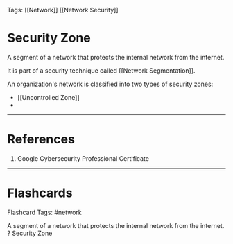 Tags: [[Network]] [[Network Security]]
# Security Zone

A segment of a network that protects the internal network from the internet.

It is part of a security technique called [[Network Segmentation]].

An organization's network is classified into two types of security zones:
- [[Uncontrolled Zone]]
- 

---
# References

1. Google Cybersecurity Professional Certificate

---
# Flashcards

Flashcard Tags: #network 

A segment of a network that protects the internal network from the internet.
?
Security Zone
<!--SR:!2024-05-13,2,230-->